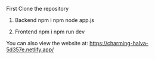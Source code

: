 First Clone the repository

1. Backend
npm i
npm node app.js

2. Frontend
npm i
npm run dev

You can also view the website at:
https://charming-halva-5d357e.netlify.app/